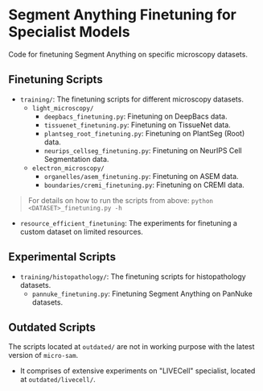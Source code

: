 # Segment Anything Finetuning for Specialist Models

Code for finetuning Segment Anything on specific microscopy datasets.

## Finetuning Scripts

- `training/`: The finetuning scripts for different microscopy datasets.
    - `light_microscopy/`
        - `deepbacs_finetuning.py`: Finetuning on DeepBacs data.
        - `tissuenet_finetuning.py`: Finetuning on TissueNet data.
        - `plantseg_root_finetuning.py`: Finetuning on PlantSeg (Root) data.
        - `neurips_cellseg_finetuning.py`: Finetuning on NeurIPS Cell Segmentation data.
    - `electron_microscopy/`
        - `organelles/asem_finetuning.py`: Finetuning on ASEM data.
        - `boundaries/cremi_finetuning.py`: Finetuning on CREMI data.

> For details on how to run the scripts from above: `python <DATASET>_finetuning.py -h`

- `resource_efficient_finetuning`: The experiments for finetuning a custom dataset on limited resources.


## Experimental Scripts

- `training/histopathology/`: The finetuning scripts for histopathology datasets.
    - `pannuke_finetuning.py`: Finetuning Segment Anything on PanNuke datasets.


## Outdated Scripts
The scripts located at `outdated/` are not in working purpose with the latest version of `micro-sam`.
- It comprises of extensive experiments on "LIVECell" specialist, located at `outdated/livecell/`.